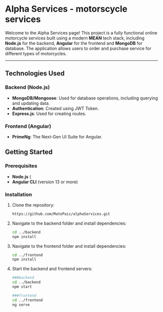 # Alpha Services - motorscycle services
 
 Welcome to the Alpha Services page! This project is a fully functional online motorcycle services built using a modern **MEAN** tech stack, including **Node.js** for the backend, **Angular** for the frontend and **MongoDB** for database. The application allows users to order and purchase service for different types of motorcycles.
 
 ---
 
 ## Technologies Used
 
 ### Backend (Node.js)
 - **MongoDB/Mongoose**: Used for database operations, including querying and updating data.
 - **Authentication**: Created using JWT Token.
 - **Express.js**: Used for creating routes.
 
 ### Frontend (Angular)
 - **PrimeNg**: The Next-Gen UI Suite for Angular.

 
 ## Getting Started
 
 ### Prerequisites
 - **Node.js** (
 - **Angular CLI** (version 13 or more)
 
 ### Installation
 1. Clone the repository:
    ```bash
    https://github.com/MatePaic/alphaServices.git
 2. Navigate to the backend folder and install dependencies:
    ```bash
    cd ../backend
    npm install
 3. Navigate to the frontend folder and install dependencies:
    ```bash
    cd ../frontend
    npm install
 6. Start the backend and frontend servers:
    ```bash
    ###backend
    cd ../backend
    npm start
    
    ###frontend
    cd ../frontend
    ng serve
